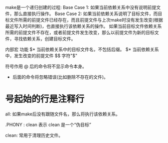 make是一个递归创建的过程:
Base Case 1: 如果当前依赖关系中没有说明前提文件，那么直接执行操作。
Base Case 2: 如果当前依赖关系说明了目标文件，而目标文件所需的前提文件已经存在，而且前提文件与上次make时没有发生改变(根据最近写入时间判断)，也直接执行该依赖关系的操作。
如果当前目标文件依赖关系所需的前提文件不存在，或者前提文件发生改变，那么以前提文件为新的目标文件，寻找依赖关系，创建目标文件。

内部宏       功能
$*          当前依赖关系中的目标文件名，不包括后缀。
$*          当前依赖关系中，发生改变的前提文件
$$          字符"$"

符号作用
@ 后的命令将不显示命令本身。
- 后面的命令将忽略错误(比如删除不存在的文件)。
# 号起始的行是注释行


all:
如果make后没有跟随文件名，那么将执行该依赖关系。

.PHONY : clean
表示 clean 是一个“伪目标”

clean:
常用于清理历史文件。
